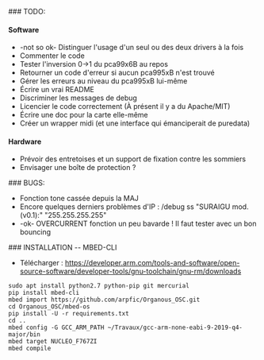 ### TODO:
#### Software
* -not so ok- Distinguer l'usage d'un seul ou des deux drivers à la fois
* Commenter le code
* Tester l'inversion 0->1 du pca99x6B au repos
* Retourner un code d'erreur si aucun pca995xB n'est trouvé
* Gérer les erreurs au niveau du pca995xB lui-même
* Écrire un vrai README
* Discriminer les messages de debug
* Licencier le code correctement (À présent il y a du Apache/MIT)
* Écrire une doc pour la carte elle-même
* Créer un wrapper midi (et une interface qui émanciperait de puredata)

#### Hardware
* Prévoir des entretoises et un support de fixation contre les sommiers
* Envisager une boîte de protection ?

### BUGS:
* Fonction tone cassée depuis la MAJ
* Encore quelques derniers problèmes d'IP : /debug ss "SURAIGU mod. (v0.1):" "255.255.255.255"
* -ok- OVERCURRENT fonction un peu bavarde ! Il faut tester avec un bon bouncing

### INSTALLATION -- MBED-CLI
* Télécharger : https://developer.arm.com/tools-and-software/open-source-software/developer-tools/gnu-toolchain/gnu-rm/downloads

```
sudo apt install python2.7 python-pip git mercurial
pip install mbed-cli
mbed import https://github.com/arpfic/Organous_OSC.git
cd Organous_OSC/mbed-os
pip install -U -r requirements.txt
cd ..
mbed config -G GCC_ARM_PATH ~/Travaux/gcc-arm-none-eabi-9-2019-q4-major/bin
mbed target NUCLEO_F767ZI
mbed compile
``````
